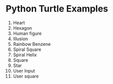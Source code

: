 # Python Turtle Examples
1. Heart
2. Hexagon
3. Human figure
4. Illusion
5. Rainbow Benzene
6. Spiral Square
7. Spiral Helix
8. Square
9. Star
10. User Input
11. User square
